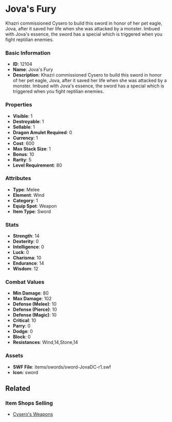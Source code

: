 # Jova's Fury

Khazri commissioned Cysero to build this sword in honor of her pet eagle, Jova, after it saved her life when she was attacked by a monster.  Imbued with Jova's essence, the sword has a special which is triggered when you fight reptilian enemies.

### Basic Information

- **ID**: 12104
- **Name**: Jova&#039;s Fury
- **Description**: Khazri commissioned Cysero to build this sword in honor of her pet eagle, Jova, after it saved her life when she was attacked by a monster.  Imbued with Jova&#039;s essence, the sword has a special which is triggered when you fight reptilian enemies.

### Properties

- **Visible**: 1
- **Destroyable**: 1
- **Sellable**: 1
- **Dragon Amulet Required**: 0
- **Currency**: 1
- **Cost**: 600
- **Max Stack Size**: 1
- **Bonus**: 10
- **Rarity**: 5
- **Level Requirement**: 80

### Attributes

- **Type**: Melee
- **Element**: Wind
- **Category**: 1
- **Equip Spot**: Weapon
- **Item Type**: Sword

### Stats

- **Strength**: 14
- **Dexterity**: 0
- **Intelligence**: 0
- **Luck**: 0
- **Charisma**: 10
- **Endurance**: 14
- **Wisdom**: 12

### Combat Values

- **Min Damage**: 80
- **Max Damage**: 102
- **Defense (Melee)**: 10
- **Defense (Pierce)**: 10
- **Defense (Magic)**: 10
- **Critical**: 10
- **Parry**: 0
- **Dodge**: 0
- **Block**: 0
- **Resistances**: Wind,14,Stone,14

### Assets

- **SWF File**: items/swords/sword-JovaDC-r1.swf
- **Icon**: sword

## Related

### Item Shops Selling

- [Cysero's Weapons](../item-shops/44-cysero-s-weapons.md)

